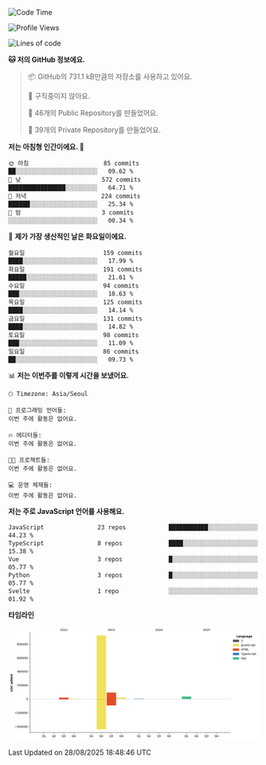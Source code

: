 <!--START_SECTION:waka-->
![Code Time](http://img.shields.io/badge/Code%20Time-131%20hrs%204%20mins-blue)

![Profile Views](http://img.shields.io/badge/Profile%20Views-4-blue)

![Lines of code](https://img.shields.io/badge/%EC%A0%80%EB%8A%94%20%EC%97%AC%ED%83%9C%EA%B9%8C%EC%A7%80%20-1.1%20million%20%EC%A4%84%EC%9D%98%20%EC%BD%94%EB%93%9C%EB%A5%BC%20%EC%9E%91%EC%84%B1%ED%96%88%EC%96%B4%EC%9A%94.-blue)

**🐱 저의 GitHub 정보에요.** 

> 📦 GitHub의 731.1 kB만큼의 저장소를 사용하고 있어요. 
 > 
> 🚫 구직중이지 않아요.
 > 
> 📜 46개의 Public Repository를 만들었어요. 
 > 
> 🔑 39개의 Private Repository를 만들었어요. 
 > 
**저는 아침형 인간이에요. 🐤** 

```text
🌞 아침                     85 commits          ██░░░░░░░░░░░░░░░░░░░░░░░   09.62 % 
🌆 낮　                     572 commits         ████████████████░░░░░░░░░   64.71 % 
🌃 저녁                     224 commits         ██████░░░░░░░░░░░░░░░░░░░   25.34 % 
🌙 밤　                     3 commits           ░░░░░░░░░░░░░░░░░░░░░░░░░   00.34 % 
```
📅 **제가 가장 생산적인 날은 화요일이에요.** 

```text
월요일                      159 commits         ████░░░░░░░░░░░░░░░░░░░░░   17.99 % 
화요일                      191 commits         █████░░░░░░░░░░░░░░░░░░░░   21.61 % 
수요일                      94 commits          ███░░░░░░░░░░░░░░░░░░░░░░   10.63 % 
목요일                      125 commits         ████░░░░░░░░░░░░░░░░░░░░░   14.14 % 
금요일                      131 commits         ████░░░░░░░░░░░░░░░░░░░░░   14.82 % 
토요일                      98 commits          ███░░░░░░░░░░░░░░░░░░░░░░   11.09 % 
일요일                      86 commits          ██░░░░░░░░░░░░░░░░░░░░░░░   09.73 % 
```


📊 **저는 이번주를 이렇게 시간을 보냈어요.** 

```text
🕑︎ Timezone: Asia/Seoul

💬 프로그래밍 언어들: 
이번 주에 활동은 없어요.

🔥 에디터들: 
이번 주에 활동은 없어요.

🐱‍💻 프로젝트들: 
이번 주에 활동은 없어요.

💻 운영 체제들: 
이번 주에 활동은 없어요.
```

**저는 주로 JavaScript 언어를 사용해요.** 

```text
JavaScript               23 repos            ███████████░░░░░░░░░░░░░░   44.23 % 
TypeScript               8 repos             ████░░░░░░░░░░░░░░░░░░░░░   15.38 % 
Vue                      3 repos             █░░░░░░░░░░░░░░░░░░░░░░░░   05.77 % 
Python                   3 repos             █░░░░░░░░░░░░░░░░░░░░░░░░   05.77 % 
Svelte                   1 repo              ░░░░░░░░░░░░░░░░░░░░░░░░░   01.92 % 
```



**타임라인**

![Lines of Code chart](https://raw.githubusercontent.com/project-dy/project-dy/main/assets/bar_graph.png)


 Last Updated on 28/08/2025 18:48:46 UTC
<!--END_SECTION:waka-->
